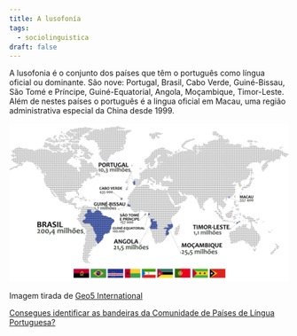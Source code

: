 ```yaml
---
title: A lusofonía
tags:
  - sociolinguistica
draft: false
---
```

A lusofonia é o conjunto dos países que têm o português como língua oficial ou dominante. São nove: Portugal, Brasil, Cabo Verde, Guiné-Bissau, São Tomé e Príncipe, Guiné-Equatorial, Angola, Moçambique, Timor-Leste.
Além de nestes países o português é a lingua oficial em Macau, uma região administrativa especial da China desde 1999.



[![](/img/mapa-lusofonia-bandeiras.png)](https://laurarubio.net/img/mapa-lusofonia-bandeiras.png)







Imagem tirada de [Geo5 International](http://geo5.net/tag/portugues/) 

[Consegues identificar as bandeiras da Comunidade de Países de Língua Portuguesa?](https://aulasgalegas.org/2020/06/02/bandeiras-da-cplp/)
